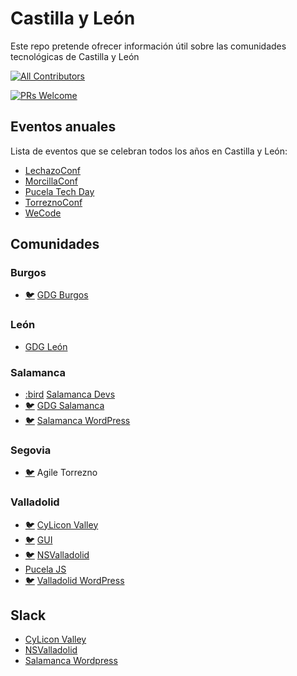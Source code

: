 # Castilla y León
Este repo pretende ofrecer información útil sobre las comunidades tecnológicas de Castilla y León

[![All Contributors](https://img.shields.io/badge/all_contributors-1-orange.svg?style=flat-square)](#contributors)
 
[![PRs Welcome](https://img.shields.io/badge/PRs-welcome-brightgreen.svg)](CONTRIBUTING.md)

## Eventos anuales

Lista de eventos que se celebran todos los años en Castilla y León:

* [LechazoConf](https://lechazoconf.com/)
* [MorcillaConf](http://morcillaconf.es/)
* [Pucela Tech Day](https://pucelatechday.com/)
* [TorreznoConf](https://torreznoconf.com/)
* [WeCode](https://wecodefest.com/)

## Comunidades

### Burgos

* [:bird:](https://twitter.com/gdgburgos) [GDG Burgos](https://www.meetup.com/es-ES/GDG-Burgos/)

### León

* [GDG León](https://www.meetup.com/es-ES/GDG-Leon-Esp/)

### Salamanca

* [:bird](https://twitter.com/DevsSalamanca) [Salamanca Devs](https://www.meetup.com/es-ES/Salamanca-Devs/)
* [:bird:](https://twitter.com/gdgsalamanca) [GDG Salamanca](https://www.meetup.com/es-ES/GDGSalamanca/)
* [:bird:](https://twitter.com/wpsalamanca) [Salamanca WordPress](https://www.meetup.com/es-ES/Salamanca-WordPress-Meetup/)

### Segovia

* [:bird:](https://twitter.com/agiletorrezno) Agile Torrezno

### Valladolid

* [:bird:](https://twitter.com/cylicon_valley) [CyLicon Valley](https://www.meetup.com/es-ES/Cylicon-Valley/)
* [:bird:](https://twitter.com/gui_uva) [GUI](https://www.meetup.com/es-ES/guiuva/)
* [:bird:](https://twitter.com/NSValladolid) [NSValladolid](https://www.meetup.com/es-ES/NSValladolid/)
* [Pucela JS](https://www.meetup.com/es-ES/Pucela-JS/)
* [:bird:](https://twitter.com/wpvalladolid) [Valladolid WordPress](https://www.meetup.com/es-ES/Valladolid-WordPress-Meetup/)

## Slack

* [CyLicon Valley](https://cyliconvalley.herokuapp.com/)
* [NSValladolid](https://nsvalladolid.slack.com/join/shared_invite/enQtNDU0NDAzOTQ2NTAyLWU5OTAxN2M4NmM5NWNmYjQ1NmFiZGQ1NTQwNjdjZjc2MTg5NWI4ZmI3YzIyYTAyZWE0YWY4NWRhMWNmYTgwOTI)
* [Salamanca Wordpress](https://wp-salamanca.slack.com/join/shared_invite/enQtNjE5ODk0MDAxNjE2LTE4NjcxMzA3MTNhMzNhOWVmODgzM2RmNWQwNjZhYWE0OWExY2YzMzhkZmU4ZDZlZDhhODdhZTk5MTc2MzBkOTI)
